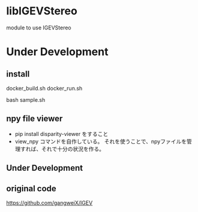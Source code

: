 # libIGEVStereo
module to use IGEVStereo

# Under Development

## install
docker_build.sh
docker_run.sh

bash sample.sh

## npy file viewer
- pip install disparity-viewer をすること
- view_npy コマンドを自作している。
それを使うことで、npyファイルを管理すれば、それで十分の状況を作る。

## Under Development

## original code 
https://github.com/gangweiX/IGEV
